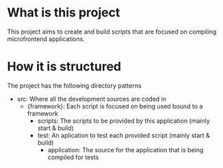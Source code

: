 # What is this project
This project aims to create and build scripts that are focused on compiling microfrontend applications.

# How it is structured
The project has the following directory patterns

- src: Where all the development sources are coded in
    - {framework}: Each script is focused on being used bound to a framework
        - scripts: The scripts to be provided by this application (mainly start & build)
        - test: An aplication to test each provided script (mainly start & build)
            - application: The source for the application that is being compiled for tests